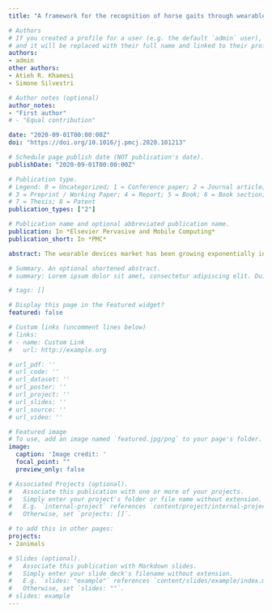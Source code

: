 ```yaml
---
title: "A framework for the recognition of horse gaits through wearable devices"

# Authors
# If you created a profile for a user (e.g. the default `admin` user), write the username (folder name) here 
# and it will be replaced with their full name and linked to their profile.
authors:
- admin
other authors:
- Atieh R. Khamesi
- Simone Silvestri

# Author notes (optional)
author_notes:
- "First author"
# - "Equal contribution"

date: "2020-09-01T00:00:00Z"
doi: "https://doi.org/10.1016/j.pmcj.2020.101213"

# Schedule page publish date (NOT publication's date).
publishDate: "2020-09-01T00:00:00Z"

# Publication type.
# Legend: 0 = Uncategorized; 1 = Conference paper; 2 = Journal article;
# 3 = Preprint / Working Paper; 4 = Report; 5 = Book; 6 = Book section;
# 7 = Thesis; 8 = Patent
publication_types: ["2"]

# Publication name and optional abbreviated publication name.
publication: In *Elsevier Pervasive and Mobile Computing*
publication_short: In *PMC*

abstract: The wearable devices market has been growing exponentially in the last few years and it is expected to count up to 930 million devices by the end of 2021. A common application of wearable devices is Human Activity Recognition (HAR), i.e., the ability of using the sensing capabilities of these devices to monitor and infer human activities. However, Animal Activity Recognition (AAR) has received significantly less attention, and most works on AAR are generally based on invasive specialized devices carried by or implanted on animals. Conversely, in this work we exploit the potential of portable and unobtrusive devices, namely smartwatches, for AAR and specifically for horse gaits recognition. This application finds natural use in horse riding, to improve the structure and balance of the horse work and training. We develop a framework that can be used in a fog computing system composed by a smartphone and a smartwatch for the recognition of horse gaits. The framework performs classification by means of a machine learning approach trained on ad-hoc features based on accelerometer data. The framework allows an offline and an online modes of operation. In the offline mode, the smartwatch is used to collect the accelerometer data and transfer it to the smartphone at the end of the riding session. The feature extraction and classification can be processed directly on the smartphone or offloaded to the cloud. Conversely, in the online mode, the smartwatch is responsible to collect and process the data, thus being able to provide real-time feedback to the rider. This modality also allows to reduce computation, storage, and energy burden on the smartwatch through an adaptive setting of the sampling frequency. We implement our approach on a system composed by a Fitbit Ionic smartwatch and a Samsung Galaxy S10. We use two horses to evaluate the performance, versus recently proposed AAR approaches. Results show that our framework achieves significantly higher classification accuracy. Furthermore, the online scheme enables flexible real-time feedback, at the expense of a small loss in the classification accuracy.

# Summary. An optional shortened abstract.
# summary: Lorem ipsum dolor sit amet, consectetur adipiscing elit. Duis posuere tellus ac convallis placerat. Proin tincidunt magna sed ex sollicitudin condimentum.

# tags: []

# Display this page in the Featured widget?
featured: false

# Custom links (uncomment lines below)
# links:
# - name: Custom Link
#   url: http://example.org

# url_pdf: ''
# url_code: ''
# url_dataset: ''
# url_poster: ''
# url_project: ''
# url_slides: ''
# url_source: ''
# url_video: ''

# Featured image
# To use, add an image named `featured.jpg/png` to your page's folder. 
image:
  caption: 'Image credit: '
  focal_point: ""
  preview_only: false

# Associated Projects (optional).
#   Associate this publication with one or more of your projects.
#   Simply enter your project's folder or file name without extension.
#   E.g. `internal-project` references `content/project/internal-project/index.md`.
#   Otherwise, set `projects: []`.

# to add this in other pages:
projects:
- 2animals

# Slides (optional).
#   Associate this publication with Markdown slides.
#   Simply enter your slide deck's filename without extension.
#   E.g. `slides: "example"` references `content/slides/example/index.md`.
#   Otherwise, set `slides: ""`.
# slides: example
---
```


<!-- {{% callout note %}}
Click the *Cite* button above to demo the feature to enable visitors to import publication metadata into their reference management software.
{{% /callout %}}

{{% callout note %}}
Create your slides in Markdown - click the *Slides* button to check out the example.
{{% /callout %}}

Supplementary notes can be added here, including [code, math, and images](https://wowchemy.com/docs/writing-markdown-latex/). -->